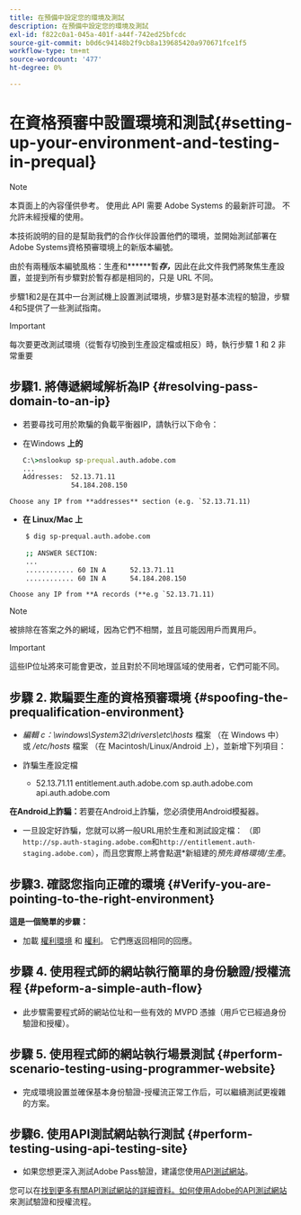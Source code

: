 ```yaml
---
title: 在預備中設定您的環境及測試
description: 在預備中設定您的環境及測試
exl-id: f822c0a1-045a-401f-a44f-742ed25bfcdc
source-git-commit: b0d6c94148b2f9cb8a139685420a970671fce1f5
workflow-type: tm+mt
source-wordcount: '477'
ht-degree: 0%

---
```


# 在資格預審中設置環境和測試{#setting-up-your-environment-and-testing-in-prequal}

>[!NOTE]
>
>本頁面上的內容僅供參考。 使用此 API 需要 Adobe Systems 的最新許可證。 不允許未經授權的使用。

本技術說明的目的是幫助我們的合作伙伴設置他們的環境，並開始測試部署在Adobe Systems資格預審環境上的新版本編號。

由於有兩種版本編號風格：生產和&#x200B;******&#x200B;暫&#x200B;***存，***&#x200B;因此在此文件我們將聚焦生產設置，並提到所有步驟對於暫存都是相同的，只是 URL 不同。

步驟1和2是在其中一台測試機上設置測試環境，步驟3是對基本流程的驗證，步驟4和5提供了一些測試指南。

>[!IMPORTANT]
>
> 每次要更改測試環境（從暫存切換到生產設定檔或相反）時，執行步驟 1 和 2 非常重要


## 步驟1. 將傳遞網域解析為IP {#resolving-pass-domain-to-an-ip}

* 若要尋找可用於欺騙的負載平衡器IP，請執行以下命令：

* 在Windows **上的**

  ```cmd
  C:\>nslookup sp-prequal.auth.adobe.com
  ...
  Addresses:  52.13.71.11
              54.184.208.150
  ```

```Choose any IP from **addresses** section (e.g. `52.13.71.11)```

* **在 Linux/Mac 上**

```sh
    $ dig sp-prequal.auth.adobe.com
    
    ;; ANSWER SECTION:
    ...
    ............ 60 IN A      52.13.71.11
    ............ 60 IN A      54.184.208.150
```

```Choose any IP from **A records (**e.g `52.13.71.11)```

>[!NOTE]
>
>被排除在答案之外的網域，因為它們不相關，並且可能因用戶而異用戶。

>[!IMPORTANT]
>
> 這些IP位址將來可能會更改，並且對於不同地理區域的使用者，它們可能不同。


## 步驟 2.  欺騙要生產的資格預審環境 {#spoofing-the-prequalification-environment}

* *編輯 c：\\windows\\System32\\drivers\\etc\\hosts* 檔案 （在 Windows 中） 或 */etc/hosts* 檔案 （在 Macintosh/Linux/Android 上），並新增下列項目：

* 詐騙生產設定檔
   * 52.13.71.11 entitlement.auth.adobe.com sp.auth.adobe.com api.auth.adobe.com

**在Android上詐騙：**&#x200B;若要在Android上詐騙，您必須使用Android模擬器。

* 一旦設定好詐騙，您就可以將一般URL用於生產和測試設定檔： （即`http://sp.auth-staging.adobe.com`和`http://entitlement.auth-staging.adobe.com`），而且您實際上將會點選*新組建的&#x200B;*預先資格環境/生產*。


## 步驟3.  確認您指向正確的環境 {#Verify-you-are-pointing-to-the-right-environment}

**這是一個簡單的步驟：**

* 加載 [權利環境](https://entitlement-prequal.auth.adobe.com/environment.html) 和 [權利](https://entitlement.auth.adobe.com/environment.html)。 它們應返回相同的回應。


## 步驟 4.  使用程式師的網站執行簡單的身份驗證/授權流程 {#peform-a-simple-auth-flow}

* 此步驟需要程式師的網站位址和一些有效的 MVPD 憑據（用戶它已經過身份驗證和授權）。

## 步驟 5.  使用程式師的網站執行場景測試 {#perform-scenario-testing-using-programmer-website}

* 完成環境設置並確保基本身份驗證-授權流正常工作后，可以繼續測試更複雜的方案。


## 步驟6.  使用API測試網站執行測試 {#perform-testing-using-api-testing-site}

* 如果您想更深入測試Adobe Pass驗證，建議您使用[API測試網站](http://entitlement-prequal.auth.adobe.com/apitest/api.html)。

您可以在[找到更多有關API測試網站的詳細資料。如何使用Adobe的API測試網站](/help/authentication/integration-guide-programmers/legacy/notes-technical/test-authn-authz-flows-using-adobes-api-test-site.md)來測試驗證和授權流程。
